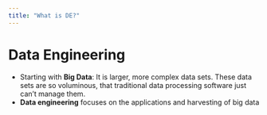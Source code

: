 ```yaml
---
title: "What is DE?"
---
```

# Data Engineering

* Starting with **Big Data**: It is larger, more complex data sets. These data sets are so voluminous, that traditional data processing software just can’t manage them.
* **Data engineering** focuses on the applications and harvesting of big data

